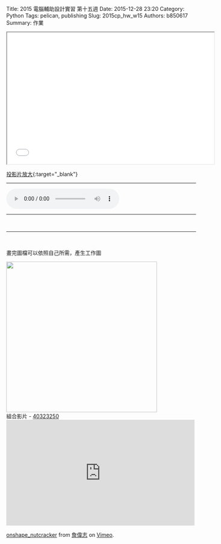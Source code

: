 Title: 2015 電腦輔助設計實習 第十五週
Date: 2015-12-28 23:20
Category: Python
Tags: pelican, publishing
Slug: 2015cp_hw_w15
Authors: b850617
Summary: 作業
<br>
<iframe src="40323250_cp_w15.html" width="550" height="350"></iframe>

[投影片放大](40323250_cp_w15.html){:target="_blank"}
<br>
<hr>
<html>
<head>
<title>Krewella - Enjoy the Ride</title>
</head>
<body>
    <audio controls pause loop>
        <source src="https://copy.com/XSA7DHQMDHaURg2e">
    </audio>
</body>
</html>
<hr>
<br>
<hr>
<br>
<p>畫完圖檔可以依照自己所需，產生工作圖</p>
<img src="https://copy.com/XiDlpjHxQX37JEdT"width="400"height="400">

<br>
組合影片 - <a href='user/40323250/'>40323250</a>
<br>
<iframe src="https://player.vimeo.com/video/150171592" width="500" height="281" frameborder="0" webkitallowfullscreen mozallowfullscreen allowfullscreen></iframe>
<p><a href="https://vimeo.com/150171592">onshape_nutcracker</a> from <a href="https://vimeo.com/user44918931">詹偉志</a> on <a href="https://vimeo.com">Vimeo</a>.</p>





